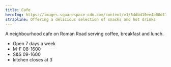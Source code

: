 ```yaml
---
title: Cafe
heroImg: https://images.squarespace-cdn.com/content/v1/54dbd10ee4b00d17d9be064e/da5a5fa1-6d2c-4547-a21a-c21a0b3ba8a0/Mae%2BHarvey_242.jpg?format=2500w
strapline: Offering a delicious selection of snacks and hot drinks 
---
```


A neighbourhood cafe on Roman Road serving coffee, breakfast and lunch.

- Open 7 days a week
- M-F 08-1600
- S&S 09-1600
- kitchen closes at 3

